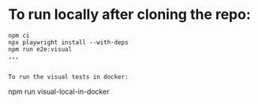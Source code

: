 # To run locally after cloning the repo:
```
npm ci
npx playwright install --with-deps
npm run e2e:visual
,,,


To run the visual tests in docker:
```
npm run visual-local-in-docker
```
